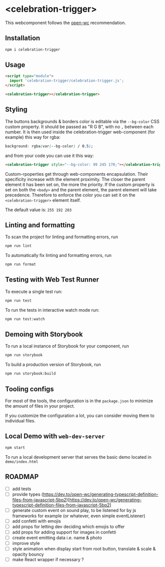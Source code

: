 # \<celebration-trigger>

This webcomponent follows the [open-wc](https://github.com/open-wc/open-wc) recommendation.

## Installation

```bash
npm i celebration-trigger
```

## Usage

```html
<script type="module">
  import 'celebration-trigger/celebration-trigger.js';
</script>

<celebration-trigger></celebration-trigger>
```

## Styling

The buttons backgrounds & borders color is editable via the `--bg-color` CSS custom property.
It should be passed as "R G B", with no `,` between each number. It is then used inside the celebration-trigger web-component (for example) this way for rgba:

```css
background: rgba(var(--bg-color) / 0.5);
```

and from your code you can use it this way:

```html
<celebration-trigger style="--bg-color: 99 245 170;"></celebration-trigger>
```

Custom-rpoperties get through web-components encapsulation.
Their specificity increase with the element proximity. The closer the parent element it has been set on, the more the priority.
If the custom property is set on both the `<body>` and the parent element, the parent element will take precedence. Therefore to enforce the color you can set it on the `<celebration-trigger>` element itself.

The default value is: `255 192 203`

## Linting and formatting

To scan the project for linting and formatting errors, run

```bash
npm run lint
```

To automatically fix linting and formatting errors, run

```bash
npm run format
```

## Testing with Web Test Runner

To execute a single test run:

```bash
npm run test
```

To run the tests in interactive watch mode run:

```bash
npm run test:watch
```

## Demoing with Storybook

To run a local instance of Storybook for your component, run

```bash
npm run storybook
```

To build a production version of Storybook, run

```bash
npm run storybook:build
```

## Tooling configs

For most of the tools, the configuration is in the `package.json` to minimize the amount of files in your project.

If you customize the configuration a lot, you can consider moving them to individual files.

## Local Demo with `web-dev-server`

```bash
npm start
```

To run a local development server that serves the basic demo located in `demo/index.html`

## ROADMAP

- [ ] add tests
- [ ] provide types (https://dev.to/open-wc/generating-typescript-definition-files-from-javascript-5bp2)[https://dev.to/open-wc/generating-typescript-definition-files-from-javascript-5bp2]
- [ ] generate custom event on sound play, to be listened for by js frameworks for example (or whatever, even simple eventListener)
- [ ] add confetti with emojis
- [ ] add props for letting dev deciding which emojis to offer
- [ ] add props for adding support for images in confetti
- [ ] create event emitting data i.e. name & photo
- [ ] improve style
- [ ] style animation when display start from root button, translate & scale & opacity bouncy
- [ ] make React wrapper if necessary ?
